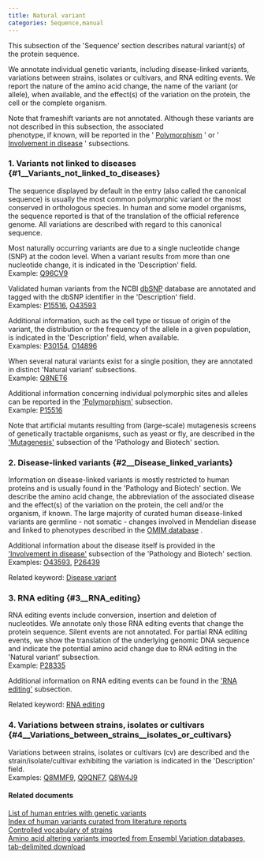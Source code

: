 ```yaml
---
title: Natural variant
categories: Sequence,manual
---
```


This subsection of the 'Sequence' section describes natural variant(s) of the protein sequence.

We annotate individual genetic variants, including disease-linked variants, variations between strains, isolates or cultivars, and RNA editing events. We report the nature of the amino acid change, the name of the variant (or allele), when available, and the effect(s) of the variation on the protein, the cell or the complete organism.

Note that frameshift variants are not annotated. Although these variants are not described in this subsection, the associated  
phenotype, if known, will be reported in the ' [Polymorphism](https://www.uniprot.org/help/polymorphism) ' or ' [Involvement in disease](https://www.uniprot.org/help/involvement_in_disease) ' subsections.

### 1. Variants not linked to diseases {\#1\_\_Variants\_not\_linked\_to\_diseases}

The sequence displayed by default in the entry (also called the canonical sequence) is usually the most common polymorphic variant or the most conserved in orthologous species. In human and some model organisms, the sequence reported is that of the translation of the official reference genome. All variations are described with regard to this canonical sequence.

Most naturally occurring variants are due to a single nucleotide change (SNP) at the codon level. When a variant results from more than one nucleotide change, it is indicated in the 'Description' field.  
Example: [Q96CV9](https://www.uniprot.org/uniprotkb/Q96CV9#sequences)

Validated human variants from the NCBI [dbSNP](http://www.uniprot.org/www.ncbi.nlm.nih.gov/projects/SNP/) database are annotated and tagged with the dbSNP identifier in the 'Description' field.  
Examples: [P15516](https://www.uniprot.org/uniprotkb/P15516#sequences), [O43593](https://www.uniprot.org/uniprotkb/O43593#sequences)

Additional information, such as the cell type or tissue of origin of the variant, the distribution or the frequency of the allele in a given population, is indicated in the 'Description' field, when available.  
Examples: [P30154](https://www.uniprot.org/uniprotkb/P30154#sequences), [O14896](https://www.uniprot.org/uniprotkb/O14896#sequences)

When several natural variants exist for a single position, they are annotated in distinct 'Natural variant' subsections.  
Example: [Q8NET6](https://www.uniprot.org/uniprotkb/Q8NET6#sequences)

Additional information concerning individual polymorphic sites and alleles can be reported in the ['Polymorphism'](https://www.uniprot.org/help/polymorphism) subsection.  
Example: [P15516](https://www.uniprot.org/uniprotkb/P15516#sequences)

Note that artificial mutants resulting from (large-scale) mutagenesis screens of genetically tractable organisms, such as yeast or fly, are described in the ['Mutagenesis'](https://www.uniprot.org/help/mutagen) subsection of the 'Pathology and Biotech' section.

### 2. Disease-linked variants {\#2\_\_Disease\_linked\_variants}

Information on disease-linked variants is mostly restricted to human proteins and is usually found in the 'Pathology and Biotech' section. We describe the amino acid change, the abbreviation of the associated disease and the effect(s) of the variation on the protein, the cell and/or the organism, if known. The large majority of curated human disease-linked variants are germline - not somatic - changes involved in Mendelian disease and linked to phenotypes described in the [OMIM database](https://www.omim.org/) .

Additional information about the disease itself is provided in the ['Involvement in disease'](https://www.uniprot.org/help/involvement_in_disease) subsection of the 'Pathology and Biotech' section.  
Examples: [O43593](https://www.uniprot.org/uniprotkb/O43593#pathology_and_biotech), [P26439](https://www.uniprot.org/uniprotkb/P26439#pathology_and_biotech)

Related keyword: [Disease variant](http://www.uniprot.org/keywords/KW-0225)

### 3. RNA editing {\#3\_\_RNA\_editing}

RNA editing events include conversion, insertion and deletion of nucleotides. We annotate only those RNA editing events that change the protein sequence. Silent events are not annotated. For partial RNA editing events, we show the translation of the underlying genomic DNA sequence and indicate the potential amino acid change due to RNA editing in the 'Natural variant' subsection.  
Example: [P28335](https://www.uniprot.org/uniprotkb/P28335#sequences)

Additional information on RNA editing events can be found in the ['RNA editing'](https://www.uniprot.org/help/rna_editing) subsection.

Related keyword: [RNA editing](http://www.uniprot.org/keywords/691)

### 4. Variations between strains, isolates or cultivars {\#4\_\_Variations\_between\_strains\_\_isolates\_or\_cultivars}

Variations between strains, isolates or cultivars (cv) are described and the strain/isolate/cultivar exhibiting the variation is indicated in the 'Description' field.  
Examples: [Q8MMF9](https://www.uniprot.org/uniprotkb/Q8MMF9#sequences), [Q9QNF7](https://www.uniprot.org/uniprotkb/Q9QNF7#sequences), [Q8W4J9](https://www.uniprot.org/uniprotkb/Q8W4J9#sequences)

#### Related documents

[List of human entries with genetic variants](http://www.uniprot.org/docs/humpvar)  
[Index of human variants curated from literature reports](http://www.uniprot.org/docs/humsavar)  
[Controlled vocabulary of strains](http://www.uniprot.org/docs/strains)  
[Amino acid altering variants imported from Ensembl Variation databases, tab-delimited download](https://ftp.uniprot.org/pub/databases/uniprot/current%5Frelease/knowledgebase/variants/)
